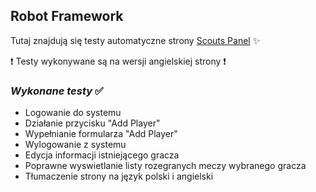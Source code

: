 ## **Robot Framework** ##
Tutaj znajdują się testy automatyczne strony [Scouts Panel](https://scouts-test.futbolkolektyw.pl/en) :sparkles:

:exclamation: Testy wykonywane są na wersji angielskiej strony :exclamation:

### _**Wykonane testy**_ :white_check_mark:
* Logowanie do systemu
* Działanie przycisku "Add Player"
* Wypełnianie formularza "Add Player"
* Wylogowanie z systemu
* Edycja informacji istniejącego gracza
* Poprawne wyswietlanie listy rozegranych meczy wybranego gracza
* Tłumaczenie strony na język polski i angielski
